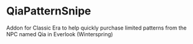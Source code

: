 # QiaPatternSnipe
Addon for Classic Era to help quickly purchase limited patterns from the NPC named Qia in Everlook (Winterspring)
